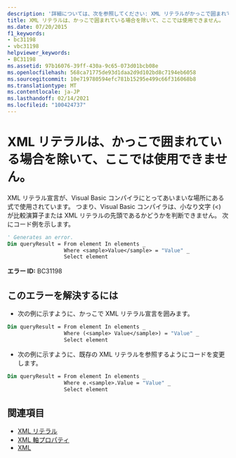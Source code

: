 ```yaml
---
description: '詳細については、次を参照してください: XML リテラルがかっこで囲まれている場合を除き、ここに表示されます'
title: XML リテラルは、かっこで囲まれている場合を除いて、ここでは使用できません。
ms.date: 07/20/2015
f1_keywords:
- bc31198
- vbc31198
helpviewer_keywords:
- BC31198
ms.assetid: 97b16076-39ff-430a-9c65-073d01bcb08e
ms.openlocfilehash: 568ca71775de93d1daa2d9d102bd8c7194eb6058
ms.sourcegitcommit: 10e719780594efc781b15295e499c66f316068b8
ms.translationtype: MT
ms.contentlocale: ja-JP
ms.lasthandoff: 02/14/2021
ms.locfileid: "100424737"
---
```

# <a name="xml-literal-cannot-appear-here-unless-it-is-enclosed-in-parentheses"></a>XML リテラルは、かっこで囲まれている場合を除いて、ここでは使用できません。

XML リテラル宣言が、Visual Basic コンパイラにとってあいまいな場所にある式で使用されています。 つまり、Visual Basic コンパイラは、小なり文字 (<) が比較演算子または XML リテラルの先頭であるかどうかを判断できません。 次にコード例を示します。  

```vb  
' Generates an error.  
Dim queryResult = From element In elements _  
                  Where <sample>Value</sample> = "Value" _  
                  Select element  
```  
  
 **エラー ID:** BC31198  
  
## <a name="to-correct-this-error"></a>このエラーを解決するには  
  
- 次の例に示すように、かっこで XML リテラル宣言を囲みます。  
  
```vb  
Dim queryResult = From element In elements _  
                  Where (<sample> Value</sample>) = "Value" _  
                  Select element  
```  
  
- 次の例に示すように、既存の XML リテラルを参照するようにコードを変更します。  
  
```vb  
Dim queryResult = From element In elements _  
                  Where e.<sample>.Value = "Value" _  
                  Select element  
```  
  
## <a name="see-also"></a>関連項目

- [XML リテラル](../language-reference/xml-literals/index.md)
- [XML 軸プロパティ](../language-reference/xml-axis/index.md)
- [XML](../programming-guide/language-features/xml/index.md)
